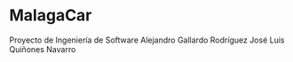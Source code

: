 # MalagaCar
Proyecto de Ingeniería de Software
Alejandro Gallardo Rodríguez
José Luis Quiñones Navarro